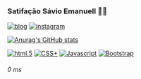 ### Satifação  Sávio  Emanuell 🤙🏽
[![blog](https://img.shields.io/badge/Gmail-D14836?style=for-the-badge&logo=gmail&logoColor=white)](https://mail.google.com/mail/u/0/#inbox)
[![instagram](https://img.shields.io/badge/Instagram-E4405F?style=for-the-badge&logo=instagram&logoColor=white)](https://instagram.com/emanuell.sm/)




[![Anurag's GitHub stats](https://github-readme-stats.vercel.app/api?username=S)](https://github.com/Savio147/github-readme-stats)



[![html.5](https://img.shields.io/badge/HTML-239120?style=for-the-badge&logo=html5&logoColor=white)]()
[![CSS+](https://img.shields.io/badge/CSS-239120?&style=for-the-badge&logo=css3&logoColor=white)]()
[![Javascript](https://img.shields.io/badge/JavaScript-323330?style=for-the-badge&logo=javascript&logoColor=F7DF1E)]()
[![Bootstrap](https://img.shields.io/badge/Bootstrap-563D7C?style=for-the-badge&logo=bootstrap&logoColor=white)]()


###### 0 ms 
